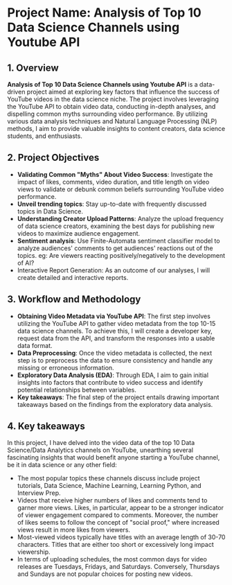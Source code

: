 # Project Name: Analysis of Top 10 Data Science Channels using Youtube API

## 1. Overview
**Analysis of Top 10 Data Science Channels using Youtube API** is a data-driven project aimed at exploring key factors that influence the success of YouTube videos in the data science niche. The project involves leveraging the YouTube API to obtain video data, conducting in-depth analyses, and dispelling common myths surrounding video performance. By utilizing various data analysis techniques and Natural Language Processing (NLP) methods, I aim to provide valuable insights to content creators, data science students, and enthusiasts.

## 2. Project Objectives
- **Validating Common "Myths" About Video Success**: Investigate the impact of likes, comments, video duration, and title length on video views to validate or debunk common beliefs surrounding YouTube video performance.
- **Unveil trending topics**: Stay up-to-date with frequently discussed topics in Data Science.
- **Understanding Creator Upload Patterns**: Analyze the upload frequency of data science creators, examining the best days for publishing new videos to maximize audience engagement.
- **Sentiment analysis**: Use Finite-Automata sentiment classifier model to analyze audiences' comments to get audiences' reactions out of the topics. eg: Are viewers reacting positively/negatively to the development of AI?
- Interactive Report Generation: As an outcome of our analyses, I will create detailed and interactive reports. 

## 3. Workflow and Methodology
- **Obtaining Video Metadata via YouTube API**: The first step involves utilizing the YouTube API to gather video metadata from the top 10-15 data science channels. To achieve this, I will create a developer key, request data from the API, and transform the responses into a usable data format. 
- **Data Preprocessing**: Once the video metadata is collected, the next step is to preprocess the data to ensure consistency and handle any missing or erroneous information. 
- **Exploratory Data Analysis (EDA)**: Through EDA, I aim to gain initial insights into factors that contribute to video success and identify potential relationships between variables.
- **Key takeaways**: The final step of the project entails drawing important takeaways based on the findings from the exploratory data analysis. 

## 4. Key takeaways
In this project, I have delved into the video data of the top 10 Data Science/Data Analytics channels on YouTube, unearthing several fascinating insights that would benefit anyone starting a YouTube channel, be it in data science or any other field:
- The most popular topics these channels discuss include project tutorials, Data Science, Machine Learning, Learning Python, and Interview Prep.
- Videos that receive higher numbers of likes and comments tend to garner more views. Likes, in particular, appear to be a stronger indicator of viewer engagement compared to comments. Moreover, the number of likes seems to follow the concept of "social proof," where increased views result in more likes from viewers.
- Most-viewed videos typically have titles with an average length of 30-70 characters. Titles that are either too short or excessively long impact viewership.
- In terms of uploading schedules, the most common days for video releases are Tuesdays, Fridays, and Saturdays. Conversely, Thursdays and Sundays are not popular choices for posting new videos.

